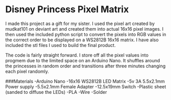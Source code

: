 # Disney Princess Pixel Matrix
I made this project as a gift for my sister. I used the pixel art created by mudkat101 on deviant art and created them into actual 16x16 pixel images.
I then used the included python script to convert the pixels into RGB values in the correct order to be displayed on a WS2812B 16x16 matrix.
I have also included the stl files I used to build the final product.

The code is fairly straight forward. I store off all the pixel values into progmem due to the limited space on an Arduino Nano. It shuffles around 
the princesses in random order and transitions after three minutes changing each pixel randomly.

###Materials
-Arduino Nano
-16x16 WS2812B LED Matrix
-5v 3A 5.5x2.1mm Power supply
-5.5x2.1mm Female Adapter
-12.5x19mm Switch
-Plastic sheet (sanded to diffuse the LEDs)
-PLA
-Wire
-Solder

